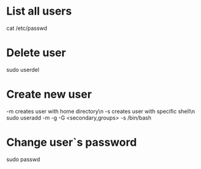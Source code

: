 # List all users
cat /etc/passwd

# Delete user
sudo userdel <usename>

# Create new user 
-m creates user with home directory\n
-s creates user with specific shell\n
sudo useradd -m -g <primary> -G <secondary,groups> -s /bin/bash <name>

# Change user`s password
sudo passwd <username>
